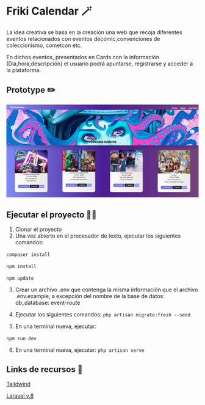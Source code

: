 
# Friki Calendar 🪄

La idea creativa se basa en la creación una web que recoja diferentes eventos relacionados con eventos decómic,convenciones de coleccionismo, cometcon etc.

En dichos eventos, presentados en Cards con la información (Día,hora,descripción) el usuario podrá apuntarse, registrarse y acceder a la plataforma.

## Prototype ✏️



 ![Logo]( https://github.com/lauracastelao/image/blob/main/home%20friki.PNG?raw=true)









## Ejecutar el proyecto 🏃‍♀️

1. Clonar el proyecto
2. Una vez abierto en el procesador de texto, ejecutar los siguientes comandos: 


`composer install` 

`npm install` 

`npm update`

3. Crear un archivo .env que contenga la misma información que el archivo .env.example, a excepción del nombre de la base de datos: 
    db_database: event-route

4. Ejecutar los siguientes comandos: 
`php artisan migrate:fresh --seed` 

5. En una terminal nueva, ejecutar:

`npm run dev` 


6. En una terminal nueva, ejecutar:
`php artisan serve`


## Links de recursos 🔗 

[Taildwind](https://tailwindcss.com/)

[Laravel v.8](https://laravel.com/docs/8.x/installation)








